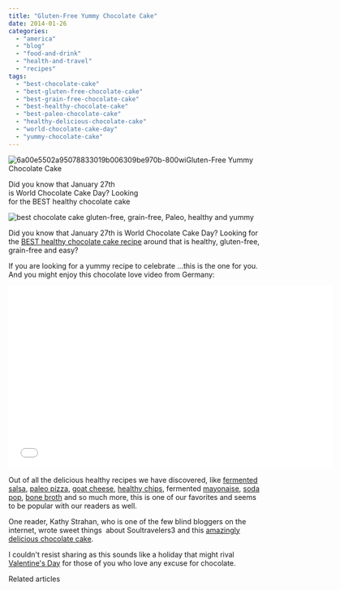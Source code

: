 ```yaml
---
title: "Gluten-Free Yummy Chocolate Cake"
date: 2014-01-26
categories: 
  - "america"
  - "blog"
  - "food-and-drink"
  - "health-and-travel"
  - "recipes"
tags: 
  - "best-chocolate-cake"
  - "best-gluten-free-chocolate-cake"
  - "best-grain-free-chocolate-cake"
  - "best-healthy-chocolate-cake"
  - "best-paleo-chocolate-cake"
  - "healthy-delicious-chocolate-cake"
  - "world-chocolate-cake-day"
  - "yummy-chocolate-cake"
---
```


![6a00e5502a95078833019b006309be970b-800wi](https://pub-ac94b3f306b24c0dba4238943c97f2e1.r2.dev/6a00e5502a9507883301a5115724c3970c.jpg)Gluten-Free Yummy Chocolate Cake

Did you know that January 27th  
is World Chocolate Cake Day? Looking  
for the BEST healthy chocolate cake

<!--more-->

![best chocolate cake gluten-free, grain-free, Paleo, healthy and yummy](https://pub-ac94b3f306b24c0dba4238943c97f2e1.r2.dev/6a00e5502a9507883301a5115792c1970c.png)  
  
Did you know that January 27th is World Chocolate Cake Day? Looking for the [BEST healthy chocolate cake recipe](https://pub-ac94b3f306b24c0dba4238943c97f2e1.r2.dev/2013/10/best-chocolate-cake-recipe-ever-and-its-paleo-healthy-grain-free.html "best chocolate cake recipe - healthy gluten-free, grain-free") around that is healthy, gluten-free, grain-free and easy?  
  
If you are looking for a yummy recipe to celebrate ...this is the one for you. And you might enjoy this chocolate love video from Germany:  
  

<iframe allowfullscreen src="//www.youtube.com/embed/yihxmH3ZJno?rel=0" frameborder="0" height="360" width="640"></iframe>

  
  
Out of all the delicious healthy recipes we have discovered, like [fermented salsa](https://pub-ac94b3f306b24c0dba4238943c97f2e1.r2.dev/2012/09/how-to-make-healthy-lacto-fermented-salsa.html "fermented salsa recipe"), [paleo pizza](https://pub-ac94b3f306b24c0dba4238943c97f2e1.r2.dev/2013/07/best-paleo-pizza-recipe.html "healthy pizza paleo"), [goat cheese](https://pub-ac94b3f306b24c0dba4238943c97f2e1.r2.dev/2013/02/how-to-make-diy-goat-cheese-with-kefir.html "goat cheese"), [healthy chips](https://pub-ac94b3f306b24c0dba4238943c97f2e1.r2.dev/2013/06/yummy-healthy-chips-recipe.html "healthy chips recipe"), fermented [mayonaise](https://pub-ac94b3f306b24c0dba4238943c97f2e1.r2.dev/2013/02/how-to-make-homemade-lacto-fermented-mayonnaise.html "fermented mayo"), [soda pop](https://pub-ac94b3f306b24c0dba4238943c97f2e1.r2.dev/2012/09/how-to-make-healthy-soda-pop-even-a-kid-can-do-it-.html "soda pop healthy"), [bone broth](https://pub-ac94b3f306b24c0dba4238943c97f2e1.r2.dev/2012/10/how-to-make-nourishing-bone-broth-recipes-to-heal.html "bone broth") and so much more, this is one of our favorites and seems to be popular with our readers as well.  
  
One reader, Kathy Strahan, who is one of the few blind bloggers on the internet, wrote sweet things  about Soultravelers3 and this [amazingly delicious chocolate cake](http://kathystrahan.com/2014/01/15/best-chocolate-cake-ever-all-natural-paleo-grain-free/ "delious chocolate cake and soultravelers3").  
  
I couldn't resist sharing as this sounds like a holiday that might rival [Valentine's Day](https://pub-ac94b3f306b24c0dba4238943c97f2e1.r2.dev/2009/02/our-chocolate-valentine-in-kohn.html "valentine's Day Chocolate") for those of you who love any excuse for chocolate.

Related articles

